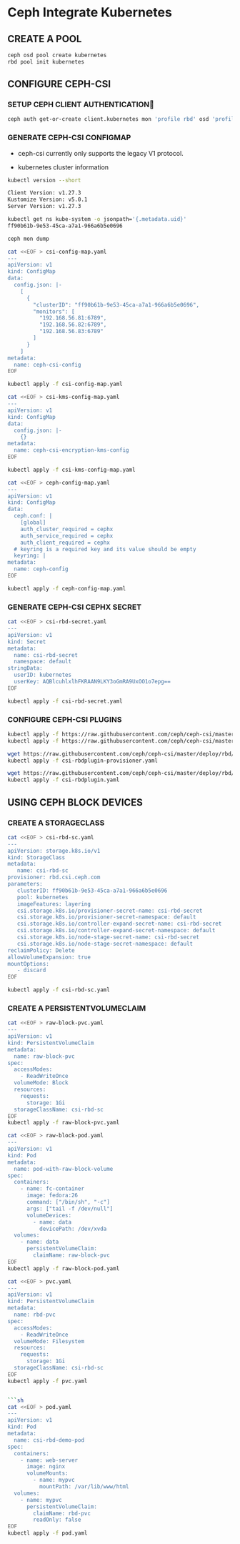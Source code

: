 # Ceph Integrate Kubernetes

## CREATE A POOL
```sh
ceph osd pool create kubernetes
rbd pool init kubernetes
```

## CONFIGURE CEPH-CSI

### SETUP CEPH CLIENT AUTHENTICATION
```sh
ceph auth get-or-create client.kubernetes mon 'profile rbd' osd 'profile rbd pool=kubernetes' mgr 'profile rbd pool=kubernetes'
```
### GENERATE CEPH-CSI CONFIGMAP
+ ceph-csi currently only supports the legacy V1 protocol.

+ kubernetes cluster information
```sh
kubectl version --short

Client Version: v1.27.3
Kustomize Version: v5.0.1
Server Version: v1.27.3
```

```sh
kubectl get ns kube-system -o jsonpath='{.metadata.uid}'
ff90b61b-9e53-45ca-a7a1-966a6b5e0696
```

```sh
ceph mon dump
```

```sh
cat <<EOF > csi-config-map.yaml
---
apiVersion: v1
kind: ConfigMap
data:
  config.json: |-
    [
      {
        "clusterID": "ff90b61b-9e53-45ca-a7a1-966a6b5e0696",
        "monitors": [
          "192.168.56.81:6789",
          "192.168.56.82:6789",
          "192.168.56.83:6789"
        ]
      }
    ]
metadata:
  name: ceph-csi-config
EOF

kubectl apply -f csi-config-map.yaml
```

```sh
cat <<EOF > csi-kms-config-map.yaml
---
apiVersion: v1
kind: ConfigMap
data:
  config.json: |-
    {}
metadata:
  name: ceph-csi-encryption-kms-config
EOF

kubectl apply -f csi-kms-config-map.yaml
```

```sh
cat <<EOF > ceph-config-map.yaml
---
apiVersion: v1
kind: ConfigMap
data:
  ceph.conf: |
    [global]
    auth_cluster_required = cephx
    auth_service_required = cephx
    auth_client_required = cephx
  # keyring is a required key and its value should be empty
  keyring: |
metadata:
  name: ceph-config
EOF

kubectl apply -f ceph-config-map.yaml
```

### GENERATE CEPH-CSI CEPHX SECRET

```sh
cat <<EOF > csi-rbd-secret.yaml
---
apiVersion: v1
kind: Secret
metadata:
  name: csi-rbd-secret
  namespace: default
stringData:
  userID: kubernetes
  userKey: AQBlcuhlxlhFKRAAN9LKY3oGmRA9UxOO1o7epg==
EOF

kubectl apply -f csi-rbd-secret.yaml
```

### CONFIGURE CEPH-CSI PLUGINS

```sh
kubectl apply -f https://raw.githubusercontent.com/ceph/ceph-csi/master/deploy/rbd/kubernetes/csi-provisioner-rbac.yaml
kubectl apply -f https://raw.githubusercontent.com/ceph/ceph-csi/master/deploy/rbd/kubernetes/csi-nodeplugin-rbac.yaml
```

```sh
wget https://raw.githubusercontent.com/ceph/ceph-csi/master/deploy/rbd/kubernetes/csi-rbdplugin-provisioner.yaml
kubectl apply -f csi-rbdplugin-provisioner.yaml

wget https://raw.githubusercontent.com/ceph/ceph-csi/master/deploy/rbd/kubernetes/csi-rbdplugin.yaml
kubectl apply -f csi-rbdplugin.yaml
```

## USING CEPH BLOCK DEVICES

### CREATE A STORAGECLASS
```sh
cat <<EOF > csi-rbd-sc.yaml
---
apiVersion: storage.k8s.io/v1
kind: StorageClass
metadata:
   name: csi-rbd-sc
provisioner: rbd.csi.ceph.com
parameters:
   clusterID: ff90b61b-9e53-45ca-a7a1-966a6b5e0696
   pool: kubernetes
   imageFeatures: layering
   csi.storage.k8s.io/provisioner-secret-name: csi-rbd-secret
   csi.storage.k8s.io/provisioner-secret-namespace: default
   csi.storage.k8s.io/controller-expand-secret-name: csi-rbd-secret
   csi.storage.k8s.io/controller-expand-secret-namespace: default
   csi.storage.k8s.io/node-stage-secret-name: csi-rbd-secret
   csi.storage.k8s.io/node-stage-secret-namespace: default
reclaimPolicy: Delete
allowVolumeExpansion: true
mountOptions:
   - discard
EOF

kubectl apply -f csi-rbd-sc.yaml
```

### CREATE A PERSISTENTVOLUMECLAIM

```sh
cat <<EOF > raw-block-pvc.yaml
---
apiVersion: v1
kind: PersistentVolumeClaim
metadata:
  name: raw-block-pvc
spec:
  accessModes:
    - ReadWriteOnce
  volumeMode: Block
  resources:
    requests:
      storage: 1Gi
  storageClassName: csi-rbd-sc
EOF
kubectl apply -f raw-block-pvc.yaml
```

```sh
cat <<EOF > raw-block-pod.yaml
---
apiVersion: v1
kind: Pod
metadata:
  name: pod-with-raw-block-volume
spec:
  containers:
    - name: fc-container
      image: fedora:26
      command: ["/bin/sh", "-c"]
      args: ["tail -f /dev/null"]
      volumeDevices:
        - name: data
          devicePath: /dev/xvda
  volumes:
    - name: data
      persistentVolumeClaim:
        claimName: raw-block-pvc
EOF
kubectl apply -f raw-block-pod.yaml
```

```sh
cat <<EOF > pvc.yaml
---
apiVersion: v1
kind: PersistentVolumeClaim
metadata:
  name: rbd-pvc
spec:
  accessModes:
    - ReadWriteOnce
  volumeMode: Filesystem
  resources:
    requests:
      storage: 1Gi
  storageClassName: csi-rbd-sc
EOF
kubectl apply -f pvc.yaml


```sh
cat <<EOF > pod.yaml
---
apiVersion: v1
kind: Pod
metadata:
  name: csi-rbd-demo-pod
spec:
  containers:
    - name: web-server
      image: nginx
      volumeMounts:
        - name: mypvc
          mountPath: /var/lib/www/html
  volumes:
    - name: mypvc
      persistentVolumeClaim:
        claimName: rbd-pvc
        readOnly: false
EOF
kubectl apply -f pod.yaml
```

[1]: https://docs.ceph.com/en/latest/rbd/rbd-kubernetes/
